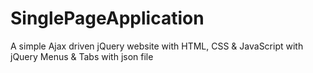 # SinglePageApplication
A simple Ajax driven jQuery website
with HTML, CSS & JavaScript
with jQuery Menus & Tabs
with json file

